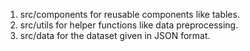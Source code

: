 <!-- reason for using file/folder -->

1. src/components for reusable components like tables.
2. src/utils for helper functions like data preprocessing.
3. src/data for the dataset given in JSON format.
